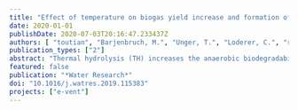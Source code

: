 ```yaml
---
title: "Effect of temperature on biogas yield increase and formation of refractory COD during thermal hydrolysis of waste activated sludge"
date: 2020-01-01
publishDate: 2020-07-03T20:16:47.233437Z
authors: [ "toutian", "Barjenbruch, M.", "Unger, T.", "Loderer, C.", "remy" ]
publication_types: ["2"]
abstract: "Thermal hydrolysis (TH) increases the anaerobic biodegradability of waste activated sludge (WAS), but also refractory organic and nutrient return load to a wastewater treatment plant (WWTP). This could lead to an increase in effluent chemical oxygen demand (COD) of the WWTP. The aim of this study was to investigate the trade-off between increase in biogas production through TH and anaerobic digestion and increase in refractory COD in dewatered sludge liquors at different temperatures of TH in lab-scale. WAS was thermally hydrolyzed in temperature range of 130e170  C for 30 min to determine its biomethane potential (BMP). After BMP test, sludge was dewatered and sludge liquor was aerated in Zahn-Wellens test to determine its non-biodegradable soluble COD known as refractory soluble COD (sCODref). With increasing temperature in the range of 130e170  C, BMP of WAS increased by 17e27%, while sCODref increased by 3.9e8.4%. Dewaterability was also enhanced through relative increase in cake solids by 12 e30%. A conversion factor was defined through mass balance to relate sCODref to volatile solids of raw WAS. Based on the conversion factor, expected increase in effluent CODs of six WWTPs in Berlin were predicted to be in the range of 2e15 mg/L after implementation of TH at different temperatures. It was concluded that with a slight decrease in temperature, formation of sCODref could be significantly reduced, while still benefiting from a substantial increase in biogas production and dewaterability improvement."
featured: false
publication: "*Water Research*"
doi: "10.1016/j.watres.2019.115383"
projects: ["e-vent"]
---
```


